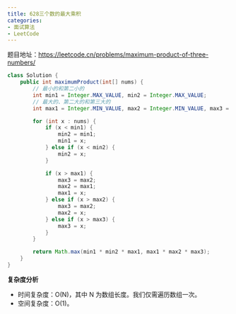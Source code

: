 ```yaml
---
title: 628三个数的最大乘积
categories: 
- 面试算法
- LeetCode
---
```


题目地址：https://leetcode.cn/problems/maximum-product-of-three-numbers/

```java
class Solution {
    public int maximumProduct(int[] nums) {
        // 最小的和第二小的
        int min1 = Integer.MAX_VALUE, min2 = Integer.MAX_VALUE;
        // 最大的、第二大的和第三大的
        int max1 = Integer.MIN_VALUE, max2 = Integer.MIN_VALUE, max3 = Integer.MIN_VALUE;

        for (int x : nums) {
            if (x < min1) {
                min2 = min1;
                min1 = x;
            } else if (x < min2) {
                min2 = x;
            }

            if (x > max1) {
                max3 = max2;
                max2 = max1;
                max1 = x;
            } else if (x > max2) {
                max3 = max2;
                max2 = x;
            } else if (x > max3) {
                max3 = x;
            }
        }

        return Math.max(min1 * min2 * max1, max1 * max2 * max3);
    }
}
```

**复杂度分析**

- 时间复杂度：O(N)，其中 N 为数组长度。我们仅需遍历数组一次。
- 空间复杂度：O(1)。